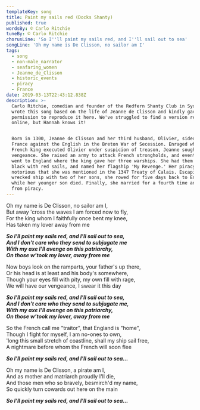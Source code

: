 ```yaml
---
templateKey: song
title: Paint my sails red (Docks Shanty)
published: true
wordsBy: © Carlo Ritchie
tuneBy: © Carlo Ritchie
chorusLine: 'So I''ll paint my sails red, and I''ll sail out to sea'
songLine: 'Oh my name is De Clisson, no sailor am I'
tags:
  - song
  - non-male_narrator
  - seafaring_women
  - Jeanne_de_Clisson
  - historic_events
  - piracy
  - France
date: 2019-03-13T22:43:12.838Z
description: >-
  Carlo Ritchie, comedian and founder of the Redfern Shanty Club in Sydney,
  wrote this song based on the life of Jeanne de Clisson and kindly gave us
  permission to reproduce it here. We've struggled to find a version recorded
  online, but Hannah knows it! 


  Born in 1300, Jeanne de Clisson and her third husband, Olivier, sided with
  France against the English in the Breton War of Secession. Enraged when the
  French king executed Olivier under suspicion of treason, Jeanne sought
  vengeance. She raised an army to attack French strongholds, and eventually
  went to England where the king gave her three warships. She had them painted
  black with red sails, and named her flagship 'My Revenge.' Her piracy was so
  notorious that she was mentioned in the 1347 Treaty of Calais. Escaping the
  wrecked ship with two of her sons, she rowed for five days back to England,
  while her younger son died. Finally, she married for a fourth time and retired
  from piracy.
---
```

Oh my name is De Clisson, no sailor am I,\
But away 'cross the waves I am forced now to fly,\
For the king whom I faithfully once bent my knee,\
Has taken my lover away from me

***So I'll paint my sails red, and I'll sail out to sea,***\
***And I don't care who they send to subjugate me***\
***With my axe I'll avenge on this patriarchy,***\
***On those w’took my lover, away from me***

Now boys look on the ramparts, your father's up there,\
Or his head is at least and his body's somewhere,\
Though your eyes fill with pity, my own fill with rage,\
We will have our vengeance, I swear it this day

***So I'll paint my sails red, and I'll sail out to sea,***\
***And I don't care who they send to subjugate me,***\
***With my axe I'll avenge on this patriarchy,***\
***On those w’took my lover, away from me***

So the French call me "traitor", that England is "home",\
Though I fight for myself, I am no-ones to own,\
'long this small stretch of coastline, shall my ship sail free,\
A nightmare before whom the French will soon flee

***So I'll paint my sails red, and I'll sail out to sea...***

Oh my name is De Clisson, a pirate am I,\
And as mother and matriarch proudly I'll die,\
And those men who so bravely, besmirch'd my name,\
So quickly turn cowards out here on the main

***So I'll paint my sails red, and I'll sail out to sea...***
